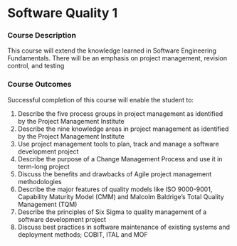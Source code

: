 <h1>Software Quality 1</h1>
<h3>Course Description</h3>
This course will extend the knowledge learned in Software Engineering Fundamentals.  There will be an emphasis on project management, revision control, and testing
<h3>Course Outcomes</h3>
Successful completion of this course will enable the student to:
<ol>
<li>Describe the five process groups in project management as identified by the Project Management Institute</li>
<li>Describe the nine knowledge areas in project management as identified by the Project Management Institute</li>
<li>Use project management tools to plan, track and manage a software development project</li>
<li>Describe the purpose of a Change Management Process and use it in term-long project</li>
<li>Discuss the benefits and drawbacks of Agile project management methodologies</li>
<li>Describe the major features of quality models like ISO 9000-9001, Capability Maturity Model (CMM) and Malcolm Baldrige’s Total Quality Management (TQM)</li>
<li>Describe the principles of Six Sigma to quality management of a software development project</li>
<li>Discuss best practices in software maintenance of existing systems and deployment methods; COBIT, ITAL and MOF</li>
</ol>
